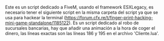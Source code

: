 Este es un script dedicado a FiveM, usando el framework ESXLegacy, es necesario tener el siguiente script en la misma carpeta del script ya que se usa para hackear la terminal (https://forum.cfx.re/t/finger-print-hacking-mini-game-standalone/1185122).
Es un script dedicado al robo de sucursales bancarias, hay que añadir una animación a la hora de coger el dinero, las líneas exactas son las líneas 186 y 195 en el archivo 'Cliente.lua'.

